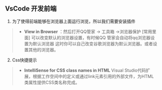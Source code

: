VsCode 开发前端
-----
1. 为了使得前端能够在浏览器上面运行浏览，所以我们需要安装插件 
>  - **View in Browser**  ：然后打开QQ管家 -> 工具箱 ->浏览器保护 [常用里面] 可以改变默认的浏览器设置，有时候QQ 管家会自动将qq浏览器设置为默认浏览器
这时你可以自己改变谷歌浏览器为默认浏览器。或者设置其他的浏览器。
2. Css快捷提示 
> - **IntelliSense for CSS class names in HTML** Visual Studio代码扩展，根据工作空间中的定义或通过link元素引用的外部文件，为HTML类属性提供CSS类名称完成。
